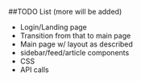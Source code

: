 ##TODO List (more will be added)
+ Login/Landing page 
+ Transition from that to main page
+ Main page w/ layout as described
+ sidebar/feed/article components
+ CSS
+ API calls